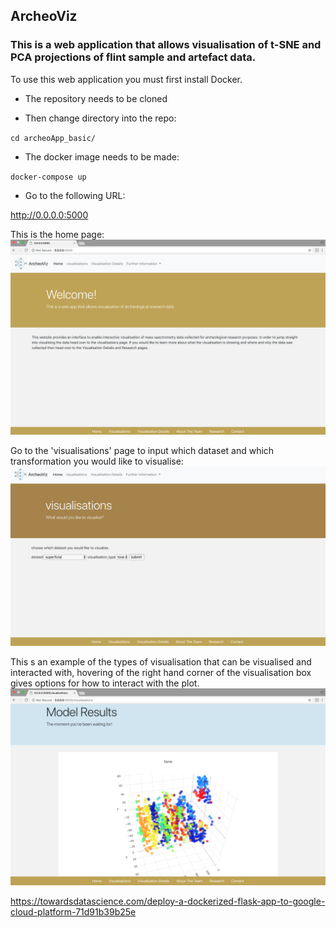 ## ArcheoViz


### This is a web application that allows visualisation of t-SNE and PCA projections of flint sample and artefact data. 

To use this web application you must first install Docker.

* The repository needs to be cloned

* Then change directory into the repo:

`cd archeoApp_basic/`

* The docker image needs to be made:

`docker-compose up` 

* Go to the following URL:

http://0.0.0.0:5000

This is the home page:
![alt text](screenshots/archeo_home.png "Home")

Go to the 'visualisations' page to input which dataset and which transformation you would like to visualise:
![alt text](screenshots/archeo_form.png "form")

This s an example of the types of visualisation that can be visualised and interacted with, hovering of the right hand corner of the visualisation box gives options for how to interact with the plot.
![alt text](screenshots/archeo_viz.png "visualisation")




https://towardsdatascience.com/deploy-a-dockerized-flask-app-to-google-cloud-platform-71d91b39b25e